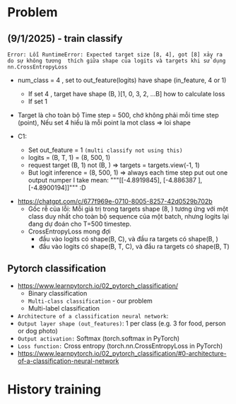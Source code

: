 # Problem

## (9/1/2025) - train classify 
`Error: Lỗi RuntimeError: Expected target size [8, 4], got [8] xảy ra do sự không tương 
thích giữa shape của logits và targets khi sử dụng nn.CrossEntropyLoss`

  - num_class = 4 , set to out_feature(logits) have shape (in_feature, 4 or 1)
    - If set 4 , target have shape (B, )[1, 0, 3, 2, ...B] how to calculate loss
    - If set 1
    
  - Target là cho toàn bộ Time step = 500, chớ không phải mỗi time step (point), Nếu set 4 hiểu là mỗi point la mot class => loi shape
  - C1:
    + Set out_feature = 1 `(multi classify not using this)`
    + logits = (B, T, 1) = (8, 500, 1)
    + request target (B, 1) not (B, ) => targets = targets.view(-1, 1)
    + But logit inference = (8, 500, 1) => always each time step put out one output numper I take mean:
    """[[-4.8919845], [-4.886387 ], [-4.8900194]]""" :D
+ https://chatgpt.com/c/677f969e-0710-8005-8257-42d0529b702b
  + Gốc rễ của lỗi: Mỗi giá trị trong targets shape (8, ) tương ứng với một class duy nhất cho toàn bộ sequence 
  của một batch, nhưng logits lại đang dự đoán cho T=500 timestep. 
  + CrossEntropyLoss mong đợi
    + đầu vào logits có shape(B, C), và đầu ra targets có shape(B, ) 
    + đầu vào logits có shape(B, T, C), và đầu ra targets có shape(B, T) 

## Pytorch classification
+ https://www.learnpytorch.io/02_pytorch_classification/
  + Binary classification
  + `Multi-class classification` - our problem
  + Multi-label classification
+  `Architecture of a classification neural network`:
  + `Output layer shape (out_features)`: 1 per class (e.g. 3 for food, person or dog photo)
  + `Output activation:` Softmax (torch.softmax in PyTorch)
  + `Loss function:` Cross entropy (torch.nn.CrossEntropyLoss in PyTorch)
  + https://www.learnpytorch.io/02_pytorch_classification/#0-architecture-of-a-classification-neural-network


# History training
